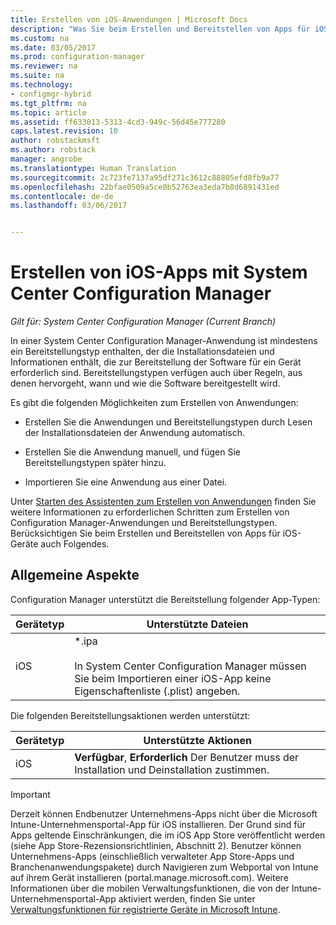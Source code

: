 ```yaml
---
title: Erstellen von iOS-Anwendungen | Microsoft Docs
description: "Was Sie beim Erstellen und Bereitstellen von Apps für iOS-Geräte berücksichtigen müssen."
ms.custom: na
ms.date: 03/05/2017
ms.prod: configuration-manager
ms.reviewer: na
ms.suite: na
ms.technology:
- configmgr-hybrid
ms.tgt_pltfrm: na
ms.topic: article
ms.assetid: ff633013-5313-4cd3-949c-56d45e777280
caps.latest.revision: 10
author: robstackmsft
ms.author: robstack
manager: angrobe
ms.translationtype: Human Translation
ms.sourcegitcommit: 2c723fe7137a95df271c3612c88805efd8fb9a77
ms.openlocfilehash: 22bfae0509a5ce0b52763ea3eda7b8d6891431ed
ms.contentlocale: de-de
ms.lasthandoff: 03/06/2017


---
```

# <a name="create-ios-applications-with-system-center-configuration-manager"></a>Erstellen von iOS-Apps mit System Center Configuration Manager

*Gilt für: System Center Configuration Manager (Current Branch)*

In einer System Center Configuration Manager-Anwendung ist mindestens ein Bereitstellungstyp enthalten, der die Installationsdateien und Informationen enthält, die zur Bereitstellung der Software für ein Gerät erforderlich sind. Bereitstellungstypen verfügen auch über Regeln, aus denen hervorgeht, wann und wie die Software bereitgestellt wird.  

 Es gibt die folgenden Möglichkeiten zum Erstellen von Anwendungen:  

-   Erstellen Sie die Anwendungen und Bereitstellungstypen durch Lesen der Installationsdateien der Anwendung automatisch.  

-   Erstellen Sie die Anwendung manuell, und fügen Sie Bereitstellungstypen später hinzu.  

-   Importieren Sie eine Anwendung aus einer Datei.  

Unter [Starten des Assistenten zum Erstellen von Anwendungen](../../apps/deploy-use/create-applications.md#start-the-create-application-wizard) finden Sie weitere Informationen zu erforderlichen Schritten zum Erstellen von Configuration Manager-Anwendungen und Bereitstellungstypen. Berücksichtigen Sie beim Erstellen und Bereitstellen von Apps für iOS-Geräte auch Folgendes.  

## <a name="general-considerations"></a>Allgemeine Aspekte  
 Configuration Manager unterstützt die Bereitstellung folgender App-Typen:  

|Gerätetyp|Unterstützte Dateien|  
|-----------------|---------------------|  
|iOS|*.ipa<br /><br /> In System Center Configuration Manager müssen Sie beim Importieren einer iOS-App keine Eigenschaftenliste (.plist) angeben.|  

 Die folgenden Bereitstellungsaktionen werden unterstützt:  

|Gerätetyp|Unterstützte Aktionen|  
|-----------------|-----------------------|  
|iOS|**Verfügbar**, **Erforderlich** Der Benutzer muss der Installation und Deinstallation zustimmen.

> [!IMPORTANT]  
>  Derzeit können Endbenutzer Unternehmens-Apps nicht über die Microsoft Intune-Unternehmensportal-App für iOS installieren. Der Grund sind für Apps geltende Einschränkungen, die im iOS App Store veröffentlicht werden (siehe App Store-Rezensionsrichtlinien, Abschnitt 2). Benutzer können Unternehmens-Apps (einschließlich verwalteter App Store-Apps und Branchenanwendungspakete) durch Navigieren zum Webportal von Intune auf ihrem Gerät installieren (portal.manage.microsoft.com). Weitere Informationen über die mobilen Verwaltungsfunktionen, die von der Intune-Unternehmensportal-App aktiviert werden, finden Sie unter [Verwaltungsfunktionen für registrierte Geräte in Microsoft Intune](https://technet.microsoft.com/library/dn600287.aspx).  

